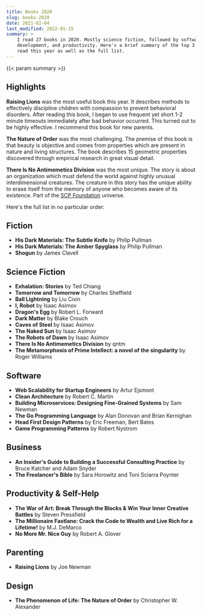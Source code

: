 ```yaml
---
title: Books 2020
slug: books-2020
date: 2021-02-04
last_modified: 2022-01-15
summary: >
    I read 27 books in 2020. Mostly science fiction, followed by software
    development, and productivity. Here's a brief summary of the top 3 books I
    read this year as well as the full list.
---
```


{{< param summary >}}

## Highlights

**Raising Lions** was the most useful book this year. It describes methods to
effectively discipline children with compassion to prevent behavioral
disorders. After reading this book, I began to use frequent yet short 1-2
minute timeouts immediately after bad behavior occurred. This turned out to be
highly effective. I recommend this book for new parents.

**The Nature of Order** was the most challenging. The premise of this book is
that beauty is objective and comes from properties which are present in nature
and living structures. The book describes 15 geometric properties discovered
through empirical research in great visual detail.

**There Is No Antimemetics Division** was the most unique. The story is about an
organization which must defend the world against highly unusual
interdimensional creatures. The creature in this story has the unique ability
to erase itself from the memory of anyone who becomes aware of its existence.
Part of the [SCP Foundation][scp] universe.

[scp]: https://scp-wiki.wikidot.com/

Here's the full list in no particular order:

## Fiction

-   **His Dark Materials: The Subtle Knife** by Philip Pullman
-   **His Dark Materials: The Amber Spyglass** by Philip Pullman
-   **Shogun** by James Clavell

## Science Fiction

-   **Exhalation: Stories** by Ted Chiang
-   **Tomorrow and Tomorrow** by Charles Sheffield
-   **Ball Lightning** by Liu Cixin
-   **I, Robot** by Isaac Asimov
-   **Dragon's Egg** by Robert L. Forward
-   **Dark Matter** by Blake Crouch
-   **Caves of Steel** by Isaac Asimov
-   **The Naked Sun** by Isaac Asimov
-   **The Robots of Dawn** by Isaac Asimov
-   **There Is No Antimemetics Division** by qntm
-   **The Metamorphosis of Prime Intellect: a novel of the singularity** by Roger Williams

## Software

-   **Web Scalability for Startup Engineers** by Artur Ejsmont
-   **Clean Architecture** by Robert C. Martin
-   **Building Microservices: Designing Fine-Grained Systems** by Sam Newman
-   **The Go Programming Language** by Alan Donovan and Brian Kernighan
-   **Head First Design Patterns** by Eric Freeman, Bert Bates
-   **Game Programming Patterns** by Robert Nystrom

## Business

-   **An Insider's Guide to Building a Successful Consulting Practice** by Bruce Katcher and Adam Snyder
-   **The Freelancer's Bible** by Sara Horowitz and Toni Sciarra Poynter

## Productivity & Self-Help

-   **The War of Art: Break Through the Blocks & Win Your Inner Creative Battles** by Steven Pressfield
-   **The Millionaire Fastlane: Crack the Code to Wealth and Live Rich for a Lifetime!** by M.J. DeMarco
-   **No More Mr. Nice Guy** by Robert A. Glover

## Parenting

-   **Raising Lions** by Joe Newman

## Design

-   **The Phenomenon of Life: The Nature of Order** by Christopher W. Alexander
